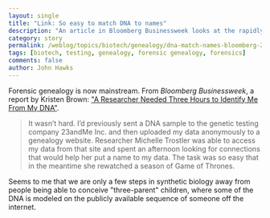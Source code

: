```yaml
---
layout: single
title: "Link: So easy to match DNA to names"
description: "An article in Bloomberg Businessweek looks at the rapidly developing potential to use open genealogy databases and DNA sequences to identify unknown people."
category: story
permalink: /weblog/topics/biotech/genealogy/dna-match-names-bloomberg-2019.html
tags: [biotech, testing, genealogy, forensic genealogy, forensics]
comments: false
author: John Hawks
---
```


Forensic genealogy is now mainstream. From <em>Bloomberg Businessweek</em>, a report by Kristen Brown: <a href="https://www.bloomberg.com/news/articles/2019-04-12/a-researcher-needed-three-hours-to-identify-me-from-my-dna">"A Researcher Needed Three Hours to Identify Me From My DNA"</a>.

<blockquote>It wasn’t hard. I’d previously sent a DNA sample to the genetic testing company 23andMe Inc. and then uploaded my data anonymously to a genealogy website. Researcher Michelle Trostler was able to access my data from that site and spent an afternoon looking for connections that would help her put a name to my data. The task was so easy that in the meantime she rewatched a season of Game of Thrones.</blockquote>

Seems to me that we are only a few steps in synthetic biology away from people being able to conceive "three-parent" children, where some of the DNA is modeled on the publicly available sequence of someone off the internet.

